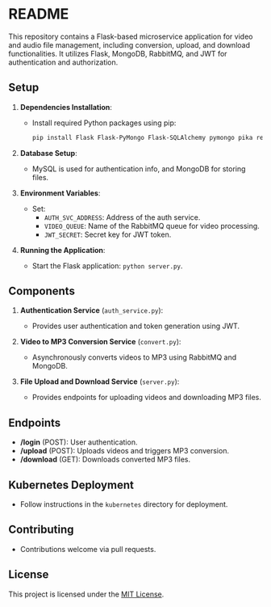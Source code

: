 # README

This repository contains a Flask-based microservice application for video and audio file management, including conversion, upload, and download functionalities. It utilizes Flask, MongoDB, RabbitMQ, and JWT for authentication and authorization.

## Setup

1. **Dependencies Installation**:
   - Install required Python packages using pip:
     ```bash
     pip install Flask Flask-PyMongo Flask-SQLAlchemy pymongo pika requests
     ```

2. **Database Setup**:
   - MySQL is used for authentication info, and MongoDB for storing files.

3. **Environment Variables**:
   - Set:
     - `AUTH_SVC_ADDRESS`: Address of the auth service.
     - `VIDEO_QUEUE`: Name of the RabbitMQ queue for video processing.
     - `JWT_SECRET`: Secret key for JWT token.

4. **Running the Application**:
   - Start the Flask application: `python server.py`.

## Components

1. **Authentication Service** (`auth_service.py`):
   - Provides user authentication and token generation using JWT.

2. **Video to MP3 Conversion Service** (`convert.py`):
   - Asynchronously converts videos to MP3 using RabbitMQ and MongoDB.

3. **File Upload and Download Service** (`server.py`):
   - Provides endpoints for uploading videos and downloading MP3 files.

## Endpoints

- **/login** (POST): User authentication.
- **/upload** (POST): Uploads videos and triggers MP3 conversion.
- **/download** (GET): Downloads converted MP3 files.

## Kubernetes Deployment

- Follow instructions in the `kubernetes` directory for deployment.

## Contributing

- Contributions welcome via pull requests.

## License

This project is licensed under the [MIT License](LICENSE).
